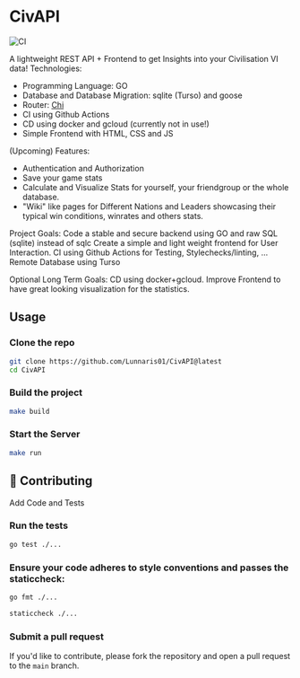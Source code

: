 # CivAPI
![CI](https://github.com/Lunnaris01/Civ_API/actions/workflows/ci.yml/badge.svg)

A lightweight REST API + Frontend to get Insights into your Civilisation VI data!
Technologies:
- Programming Language: GO
- Database and Database Migration: sqlite (Turso) and goose
- Router: [Chi](https://github.com/go-chi/chi/tree/master)
- CI using Github Actions
- CD using docker and gcloud (currently not in use!)
- Simple Frontend with HTML, CSS and JS

(Upcoming) Features:
- Authentication and Authorization
- Save your game stats
- Calculate and Visualize Stats for yourself, your friendgroup or the whole database.
- "Wiki" like pages for Different Nations and Leaders showcasing their typical win conditions, winrates and others stats.

Project Goals:
Code a stable and secure backend using GO and raw SQL (sqlite) instead of sqlc
Create a simple and light weight frontend for User Interaction.
CI using Github Actions for Testing, Stylechecks/linting, ...
Remote Database using Turso

Optional Long Term Goals:
CD using docker+gcloud.
Improve Frontend to have great looking visualization for the statistics.

## Usage 

### Clone the repo

```bash
git clone https://github.com/Lunnaris01/CivAPI@latest
cd CivAPI
```

### Build the project

```bash
make build
```

### Start the Server

```bash
make run
```
## 🤝 Contributing

Add Code and Tests

### Run the tests

```bash
go test ./...
```

### Ensure your code adheres to style conventions and passes the staticcheck:


```bash
go fmt ./...
```

```bash
staticcheck ./...
```


### Submit a pull request

If you'd like to contribute, please fork the repository and open a pull request to the `main` branch. 
